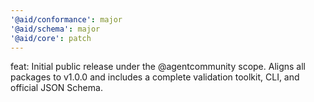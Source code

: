 ```yaml
---
'@aid/conformance': major
'@aid/schema': major
'@aid/core': patch
---
```


feat: Initial public release under the @agentcommunity scope. Aligns all packages to v1.0.0 and includes a complete validation toolkit, CLI, and official JSON Schema.
